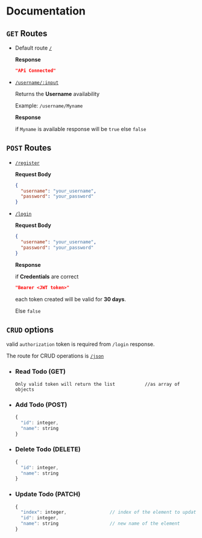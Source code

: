 # Documentation

## `GET` Routes

- Default route [`/`](https://the-to-do-api.vercel.app/)

  **Response**

  ```json
  "APi Connected"
  ```

- [`/username/:input`](https://the-to-do-api.vercel.app/username/)

  Returns the **Username** availability

  Example: `/username/Myname`

  **Response**

  if `Myname` is available response will be `true` else `false`

## `POST` Routes

- [`/register`](https://the-to-do-api.vercel.app/register)

  **Request Body**

  ```json
  {
    "username": "your_username",
    "password": "your_password"
  }
  ```

  

- [`/login`](https://the-to-do-api.vercel.app/login)

  **Request Body**

  ```json
  {
    "username": "your_username",
    "password": "your_password"
  }
  ```

  **Response**

  if **Credentials** are correct

  ```json
  "Bearer <JWT token>"
  ```

  each token created will be valid for **30 days**.

  Else
  `false`

## `CRUD` options 
valid `authorization` token is required from `/login` response.

The route for CRUD operations is [`/json`](https://the-to-do-api.vercel.app/json)
  - ### Read Todo (GET)

    ```
    Only valid token will return the list           //as array of objects
    ```

  - ### Add Todo (POST)
    
    ```js
    {
      "id": integer,
      "name": string
    }
    ```
  - ### Delete Todo (DELETE)
    
    ```js
    {
      "id": integer,
      "name": string
    }
    ```
  - ### Update Todo (PATCH)
    
    ```js
    {
      "index": integer,                // index of the element to update
      "id": integer,
      "name": string                   // new name of the element
    }
    ```
